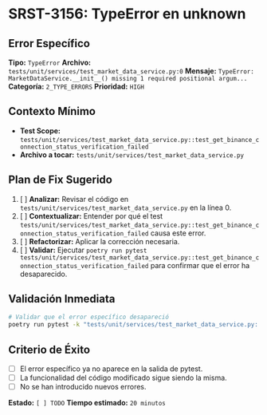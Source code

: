 # SRST-3156: TypeError en unknown

## Error Específico
**Tipo:** `TypeError`
**Archivo:** `tests/unit/services/test_market_data_service.py:0`
**Mensaje:** `TypeError: MarketDataService.__init__() missing 1 required positional argum...`
**Categoría:** `2_TYPE_ERRORS`
**Prioridad:** `HIGH`

## Contexto Mínimo
- **Test Scope:** `tests/unit/services/test_market_data_service.py::test_get_binance_connection_status_verification_failed`
- **Archivo a tocar:** `tests/unit/services/test_market_data_service.py`

## Plan de Fix Sugerido
1. [ ] **Analizar:** Revisar el código en `tests/unit/services/test_market_data_service.py` en la línea 0.
2. [ ] **Contextualizar:** Entender por qué el test `tests/unit/services/test_market_data_service.py::test_get_binance_connection_status_verification_failed` causa este error.
3. [ ] **Refactorizar:** Aplicar la corrección necesaria.
4. [ ] **Validar:** Ejecutar `poetry run pytest tests/unit/services/test_market_data_service.py::test_get_binance_connection_status_verification_failed` para confirmar que el error ha desaparecido.

## Validación Inmediata
```bash
# Validar que el error específico desapareció
poetry run pytest -k "tests/unit/services/test_market_data_service.py::test_get_binance_connection_status_verification_failed" -v
```

## Criterio de Éxito
- [ ] El error específico ya no aparece en la salida de pytest.
- [ ] La funcionalidad del código modificado sigue siendo la misma.
- [ ] No se han introducido nuevos errores.

**Estado:** `[ ] TODO`
**Tiempo estimado:** `20 minutos`
